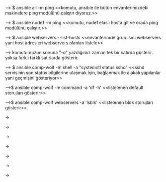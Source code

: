 --> $ ansible all -m ping
<<komutu, ansible ile bütün envanterimizdeki makinelere ping modülünü çalıştır diyoruz.>>

--> $ ansible node1 -m ping
<<komutu, node1 elaslı hosta git ve orada ping modülünü çalıştır.>>

--> $ ansible webservers --list-hosts
<<envanterimde grup ismi webservers yani host adresleri webservers olanları listele>>

--> komutumuzun sonuna "-o" yazdığımız zaman tek bir satırda gösterir. yoksa farklı farklı satırlarda gösterir.

--> $ ansible comp-wolf -m shell -a "systemctl status sshd"
<<sshd servisinin son statüs bilgilerine ulaşmak için, bağlanmak ile alakalı yapılanlar yani geçmişini gösteriyor>>

-->$ ansible comp-wolf -m command -a 'df -h'
<<listelenen default storujları gösterir>>

-->$ ansible comp-wolf webservers -a 'lsblk'
<<listelenen blok storujları gösterir>>

->

->

->

->

->

->

->
